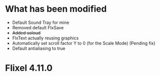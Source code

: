 # What has been modified
- Default Sound Tray for mine
- Removed default FlxSave
- ~~Added soloud~~
- FlxText actually reusing graphics
- Automatically set scroll factor Y to 0 (for the Scale Mode) (Pending fix)
- Default antialiasing to true

# Flixel 4.11.0